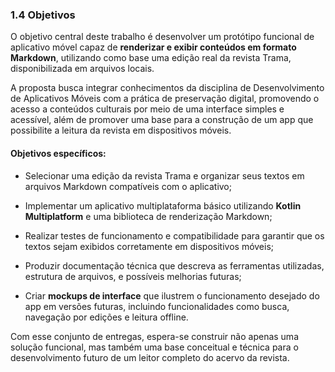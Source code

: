 ### 1.4 Objetivos

O objetivo central deste trabalho é desenvolver um protótipo funcional de aplicativo móvel capaz de **renderizar e exibir conteúdos em formato Markdown**, utilizando como base uma edição real da revista Trama, disponibilizada em arquivos locais.

A proposta busca integrar conhecimentos da disciplina de Desenvolvimento de Aplicativos Móveis com a prática de preservação digital, promovendo o acesso a conteúdos culturais por meio de uma interface simples e acessível, além de promover uma base para a construção de um app que possibilite a leitura da revista em dispositivos móveis.

#### Objetivos específicos:

- Selecionar uma edição da revista Trama e organizar seus textos em arquivos Markdown compatíveis com o aplicativo;

- Implementar um aplicativo multiplataforma básico utilizando **Kotlin Multiplatform** e uma biblioteca de renderização Markdown;

- Realizar testes de funcionamento e compatibilidade para garantir que os textos sejam exibidos corretamente em dispositivos móveis;

- Produzir documentação técnica que descreva as ferramentas utilizadas, estrutura de arquivos, e possíveis melhorias futuras;

- Criar **mockups de interface** que ilustrem o funcionamento desejado do app em versões futuras, incluindo funcionalidades como busca, navegação por edições e leitura offline.

Com esse conjunto de entregas, espera-se construir não apenas uma solução funcional, mas também uma base conceitual e técnica para o desenvolvimento futuro de um leitor completo do acervo da revista.
